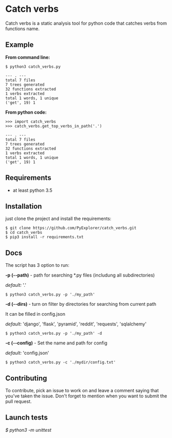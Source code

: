Catch verbs
==

Catch verbs is a static analysis tool for python code that catches verbs 
from functions name.

Example
--

**From command line:**

```
$ python3 catch_verbs.py 
```

```
--- . ---
total 7 files
7 trees generated
32 functions extracted
1 verbs extracted
total 1 words, 1 unique
('get', 19) 1
```

**From python code:**

```
>>> import catch_verbs
>>> catch_verbs.get_top_verbs_in_path('.')
```

```
--- . ---
total 7 files
7 trees generated
32 functions extracted
1 verbs extracted
total 1 words, 1 unique
('get', 19) 1
```

Requirements
--

- at least python 3.5
 

Installation
--

just clone the project and install the requirements:

```
$ git clone https://github.com/PyExplorer/catch_verbs.git
$ cd catch_verbs
$ pip3 install -r requirements.txt
```

Docs
--

The script has 3 option to run:


**-p (--path)** - path for searching *.py files (includung all subdirectories) 

*default:* '.' 

```
$ python3 catch_verbs.py -p './my_path'
```

**-d (--dirs)** - turn on filter by directories for searching from current path

It can be filled in config.json
  
*default:* 'django', 'flask', 'pyramid', 'reddit', 'requests', 'sqlalchemy'

```
$ python3 catch_verbs.py -p './my_path' -d
```

**-c (--config)** - Set the name and path for config

*default:* 'config.json' 

```
$ python3 catch_verbs.py -c './mydir/config.txt'
```

Contributing
--

To contribute, pick an issue to work on and leave a comment saying that you've taken the issue. Don't forget to mention when you want to submit the pull request.


Launch tests
--

*$ python3 -m unittest*
